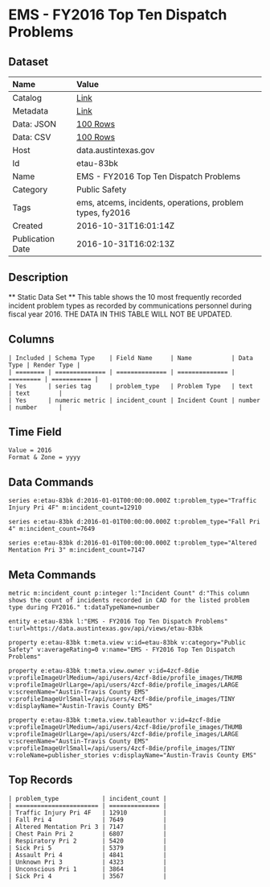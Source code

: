 # EMS - FY2016 Top Ten Dispatch Problems

## Dataset

| Name | Value |
| :--- | :---- |
| Catalog | [Link](https://catalog.data.gov/dataset/ems-fy2016-top-ten-dispatch-problems) |
| Metadata | [Link](https://data.austintexas.gov/api/views/etau-83bk) |
| Data: JSON | [100 Rows](https://data.austintexas.gov/api/views/etau-83bk/rows.json?max_rows=100) |
| Data: CSV | [100 Rows](https://data.austintexas.gov/api/views/etau-83bk/rows.csv?max_rows=100) |
| Host | data.austintexas.gov |
| Id | etau-83bk |
| Name | EMS - FY2016 Top Ten Dispatch Problems |
| Category | Public Safety |
| Tags | ems, atcems, incidents, operations, problem types, fy2016 |
| Created | 2016-10-31T16:01:14Z |
| Publication Date | 2016-10-31T16:02:13Z |

## Description

** Static Data Set ** This table shows the 10 most frequently recorded incident problem types as recorded by communications personnel during fiscal year 2016. THE DATA IN THIS TABLE WILL NOT BE UPDATED.

## Columns

```ls
| Included | Schema Type    | Field Name     | Name           | Data Type | Render Type |
| ======== | ============== | ============== | ============== | ========= | =========== |
| Yes      | series tag     | problem_type   | Problem Type   | text      | text        |
| Yes      | numeric metric | incident_count | Incident Count | number    | number      |
```

## Time Field

```ls
Value = 2016
Format & Zone = yyyy
```

## Data Commands

```ls
series e:etau-83bk d:2016-01-01T00:00:00.000Z t:problem_type="Traffic Injury Pri 4F" m:incident_count=12910

series e:etau-83bk d:2016-01-01T00:00:00.000Z t:problem_type="Fall Pri 4" m:incident_count=7649

series e:etau-83bk d:2016-01-01T00:00:00.000Z t:problem_type="Altered Mentation Pri 3" m:incident_count=7147
```

## Meta Commands

```ls
metric m:incident_count p:integer l:"Incident Count" d:"This column shows the count of incidents recorded in CAD for the listed problem type during FY2016." t:dataTypeName=number

entity e:etau-83bk l:"EMS - FY2016 Top Ten Dispatch Problems" t:url=https://data.austintexas.gov/api/views/etau-83bk

property e:etau-83bk t:meta.view v:id=etau-83bk v:category="Public Safety" v:averageRating=0 v:name="EMS - FY2016 Top Ten Dispatch Problems"

property e:etau-83bk t:meta.view.owner v:id=4zcf-8die v:profileImageUrlMedium=/api/users/4zcf-8die/profile_images/THUMB v:profileImageUrlLarge=/api/users/4zcf-8die/profile_images/LARGE v:screenName="Austin-Travis County EMS" v:profileImageUrlSmall=/api/users/4zcf-8die/profile_images/TINY v:displayName="Austin-Travis County EMS"

property e:etau-83bk t:meta.view.tableauthor v:id=4zcf-8die v:profileImageUrlMedium=/api/users/4zcf-8die/profile_images/THUMB v:profileImageUrlLarge=/api/users/4zcf-8die/profile_images/LARGE v:screenName="Austin-Travis County EMS" v:profileImageUrlSmall=/api/users/4zcf-8die/profile_images/TINY v:roleName=publisher_stories v:displayName="Austin-Travis County EMS"
```

## Top Records

```ls
| problem_type            | incident_count | 
| ======================= | ============== | 
| Traffic Injury Pri 4F   | 12910          | 
| Fall Pri 4              | 7649           | 
| Altered Mentation Pri 3 | 7147           | 
| Chest Pain Pri 2        | 6807           | 
| Respiratory Pri 2       | 5420           | 
| Sick Pri 5              | 5379           | 
| Assault Pri 4           | 4841           | 
| Unknown Pri 3           | 4323           | 
| Unconscious Pri 1       | 3864           | 
| Sick Pri 4              | 3567           | 
```